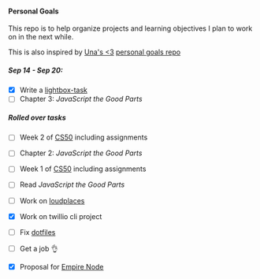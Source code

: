 #### Personal Goals

This repo is to help organize projects and learning objectives I plan to work on in the next while.

This is also inspired by [Una's <3](https://twitter.com/Una) [personal goals repo](https://github.com/una/personal-goals)

##### Sep 14 - Sep 20:
- [x] Write a [lightbox-task](https://github.com/lrlna/lightbox-task)
- [ ] Chapter 3: _JavaScript the Good Parts_

##### Rolled over tasks 

- [ ] Week 2 of [CS50](https://courses.edx.org/courses/HarvardX/CS50x3/2015/info) including assignments
- [ ] Chapter 2: _JavaScript the Good Parts_ 
- [ ] Week 1 of [CS50](https://courses.edx.org/courses/HarvardX/CS50x3/2015/info) including assignments
- [ ] Read _JavaScript the Good Parts_
- [ ] Work on [loudplaces](https://github.com/soundboards/loudplaces)
- [x] Work on twillio cli project
- [ ] Fix [dotfiles](https://github.com/lrlna/dotfiles/tree/463cc9f1723be4d161fb639284b50769e648092a)  
- [ ] Get a job :ok_hand:
- [x] Proposal for [Empire Node](http://2015.empirenode.org/)

